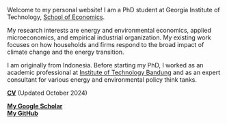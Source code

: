 Welcome to my personal website! I am a PhD student at Georgia Institute of Technology, [School of Economics](https://econ.gatech.edu).

My research interests are energy and environmental economics, applied microeconomics, and empirical industrial organization. My existing work focuses on how households and firms respond to the broad impact of climate change and the energy transition.

I am originally from Indonesia. Before starting my PhD, I worked as an academic professional at [Institute of Technology Bandung](https://www.itb.ac.id/?n=1728695487) and as an expert consultant for various energy and environmental policy think tanks.

__[CV](/pdf/cv_Afi.pdf)__ (Updated October 2024)

__[My Google Scholar](https://scholar.google.com/citations?user=bpN8RCUAAAAJ)__\
__[My GitHub](https://github.com/maghfiraer)__ 
